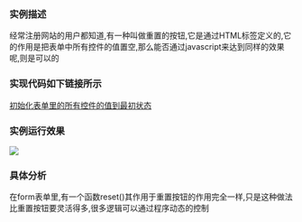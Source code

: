 ### 实例描述
经常注册网站的用户都知道,有一种叫做重置的按钮,它是通过HTML标签定义的,它的作用是把表单中所有控件的值置空,那么能否通过javascript来达到同样的效果呢,则是可以的

### 实现代码如下链接所示
[初始化表单里的所有控件的值到最初状态](初始化表单里的所有控件的值到最初状态.htm)

### 实例运行效果
![](http://i.imgur.com/F1FexlM.gif)

### 具体分析
在form表单里,有一个函数reset()其作用于重置按钮的作用完全一样,只是这种做法比重置按钮要灵活得多,很多逻辑可以通过程序动态的控制

